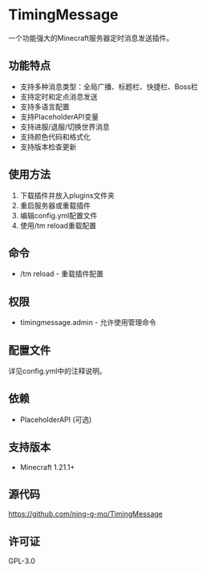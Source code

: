 # TimingMessage

一个功能强大的Minecraft服务器定时消息发送插件。

## 功能特点

- 支持多种消息类型：全局广播、标题栏、快捷栏、Boss栏
- 支持定时和定点消息发送
- 支持多语言配置
- 支持PlaceholderAPI变量
- 支持进服/退服/切换世界消息
- 支持颜色代码和格式化
- 支持版本检查更新

## 使用方法

1. 下载插件并放入plugins文件夹
2. 重启服务器或重载插件
3. 编辑config.yml配置文件
4. 使用/tm reload重载配置

## 命令

- /tm reload - 重载插件配置

## 权限

- timingmessage.admin - 允许使用管理命令

## 配置文件

详见config.yml中的注释说明。

## 依赖

- PlaceholderAPI (可选)

## 支持版本

- Minecraft 1.21.1+

## 源代码

https://github.com/ning-g-mo/TimingMessage

## 许可证

GPL-3.0 